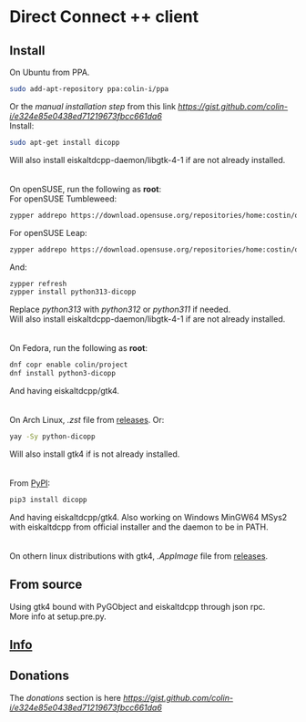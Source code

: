 # Direct Connect ++ client

## Install
On Ubuntu from PPA.
```sh
sudo add-apt-repository ppa:colin-i/ppa
```
Or the *manual installation step* from this link *https://gist.github.com/colin-i/e324e85e0438ed71219673fbcc661da6* \
Install:
```sh
sudo apt-get install dicopp
```
Will also install eiskaltdcpp-daemon/libgtk-4-1 if are not already installed.\
\
\
On openSUSE, run the following as __root__:\
For openSUSE Tumbleweed:
```sh
zypper addrepo https://download.opensuse.org/repositories/home:costin/openSUSE_Tumbleweed/home:costin.repo
```
For openSUSE Leap:
```sh
zypper addrepo https://download.opensuse.org/repositories/home:costin/openSUSE_Leap_16.0/home:costin.repo
```
And:
```sh
zypper refresh
zypper install python313-dicopp
```
Replace *python313* with *python312* or *python311* if needed.\
Will also install eiskaltdcpp-daemon/libgtk-4-1 if are not already installed.\
\
\
On Fedora, run the following as __root__:
```sh
dnf copr enable colin/project
dnf install python3-dicopp
```
And having eiskaltdcpp/gtk4.\
\
\
On Arch Linux, <i>.zst</i> file from [releases](https://github.com/colin-i/dico/releases). Or:
```sh
yay -Sy python-dicopp
```
Will also install gtk4 if is not already installed.\
\
\
From [PyPI](https://pypi.org/project/dicopp):
```sh
pip3 install dicopp
```
And having eiskaltdcpp/gtk4. Also working on Windows MinGW64 MSys2 with eiskaltdcpp from official installer and the daemon to be in PATH.\
\
\
On othern linux distributions with gtk4, <i>.AppImage</i> file from [releases](https://github.com/colin-i/dico/releases).

## From source
Using gtk4 bound with PyGObject and eiskaltdcpp through json rpc.\
More info at setup.pre.py.

## [Info](https://github.com/colin-i/dico/blob/master/info.md)

## Donations
The *donations* section is here
*https://gist.github.com/colin-i/e324e85e0438ed71219673fbcc661da6*
